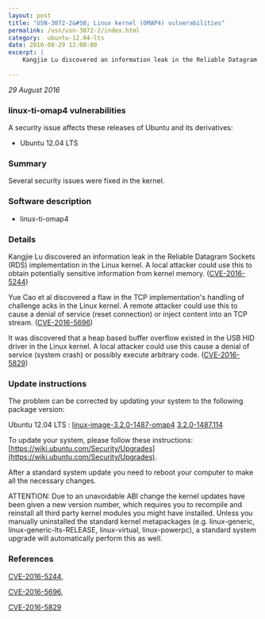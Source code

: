 ```yaml
---
layout: post
title: "USN-3072-2&#58; Linux kernel (OMAP4) vulnerabilities"
permalink: /usn/usn-3072-2/index.html
category:  ubuntu-12.04-lts
date: 2016-08-29 12:00:00
excerpt: |
    Kangjie Lu discovered an information leak in the Reliable Datagram Sockets (RDS) implementation in the Linux kernel. A local attacker could use this to obtain potentially sensitive information from kernel memory. ([CVE-2016-5244](http://people.ubuntu.com/~ubuntu-security/cve/CVE-2016-5244))
    
--- 
```

 
 

*29 August 2016*

### linux-ti-omap4 vulnerabilities

A security issue affects these releases of Ubuntu and its derivatives:

* Ubuntu 12.04 LTS

### Summary

Several security issues were fixed in the kernel. 

### Software description

* linux-ti-omap4 

### Details

Kangjie Lu discovered an information leak in the Reliable Datagram Sockets (RDS) implementation in the Linux kernel. A local attacker could use this to obtain potentially sensitive information from kernel memory. ([CVE-2016-5244](http://people.ubuntu.com/~ubuntu-security/cve/CVE-2016-5244))

Yue Cao et al discovered a flaw in the TCP implementation&#39;s handling of challenge acks in the Linux kernel. A remote attacker could use this to cause a denial of service (reset connection) or inject content into an TCP stream. ([CVE-2016-5696](http://people.ubuntu.com/~ubuntu-security/cve/CVE-2016-5696))

It was discovered that a heap based buffer overflow existed in the USB HID driver in the Linux kernel. A local attacker could use this cause a denial of service (system crash) or possibly execute arbitrary code. ([CVE-2016-5829](http://people.ubuntu.com/~ubuntu-security/cve/CVE-2016-5829)) 

### Update instructions

The problem can be corrected by updating your system to the following package version:

Ubuntu 12.04 LTS
 : [linux-image-3.2.0-1487-omap4](https://launchpad.net/ubuntu/+source/linux-ti-omap4) <span> [3.2.0-1487.114](https://launchpad.net/ubuntu/+source/linux-ti-omap4/3.2.0-1487.114) </span> 

To update your system, please follow these instructions: [https://wiki.ubuntu.com/Security/Upgrades](https://wiki.ubuntu.com/Security/Upgrades).

After a standard system update you need to reboot your computer to make all the necessary changes.

ATTENTION: Due to an unavoidable ABI change the kernel updates have been given a new version number, which requires you to recompile and reinstall all third party kernel modules you might have installed. Unless you manually uninstalled the standard kernel metapackages (e.g. linux-generic, linux-generic-lts-RELEASE, linux-virtual, linux-powerpc), a standard system upgrade will automatically perform this as well. 

### References

 
 [CVE-2016-5244](http://people.ubuntu.com/~ubuntu-security/cve/CVE-2016-5244), 

 [CVE-2016-5696](http://people.ubuntu.com/~ubuntu-security/cve/CVE-2016-5696), 

 [CVE-2016-5829](http://people.ubuntu.com/~ubuntu-security/cve/CVE-2016-5829)
 

